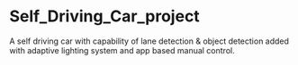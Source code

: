 # Self_Driving_Car_project
A self driving car with capability of lane detection &amp; object detection added with adaptive lighting system and app based manual control.

